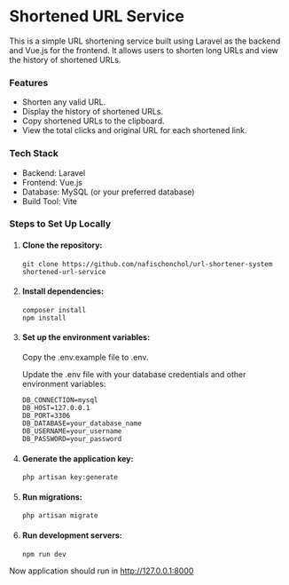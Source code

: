 # Shortened URL Service  

This is a simple URL shortening service built using Laravel as the backend and Vue.js for the frontend. It allows users to shorten long URLs and view the history of shortened URLs.

### Features
* Shorten any valid URL.
* Display the history of shortened URLs.
* Copy shortened URLs to the clipboard.
* View the total clicks and original URL for each shortened link.

### Tech Stack
* Backend: Laravel
* Frontend: Vue.js
* Database: MySQL (or your preferred database)
* Build Tool: Vite

### Steps to Set Up Locally
1. #### Clone the repository:
    ```
    git clone https://github.com/nafischonchol/url-shortener-system
    shortened-url-service
    ```
2. #### Install dependencies:

    ```
    composer install
    npm install
    ```
3. #### Set up the environment variables:
   Copy the .env.example file to .env.

   Update the .env file with your database credentials and other environment variables:
    ```
    DB_CONNECTION=mysql
    DB_HOST=127.0.0.1
    DB_PORT=3306
    DB_DATABASE=your_database_name
    DB_USERNAME=your_username
    DB_PASSWORD=your_password
    ```
4. #### Generate the application key:
   ```
   php artisan key:generate
   ```
   
5. #### Run migrations:
    ```
    php artisan migrate
    ```
6. #### Run development servers:
    ```
    npm run dev
    ```
Now application should run in http://127.0.0.1:8000 
    

